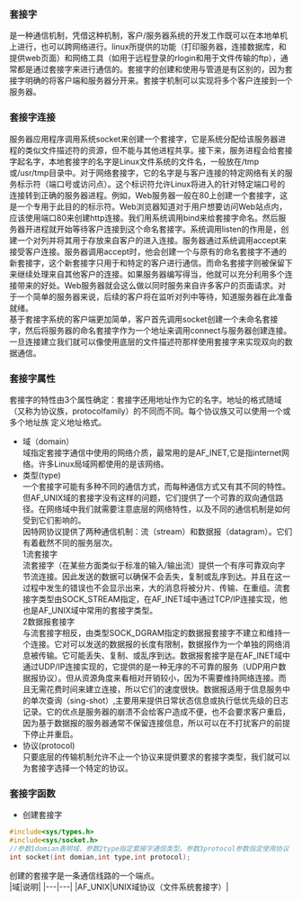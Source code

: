 ### 套接字
是一种通信机制，凭借这种机制，客户/服务器系统的开发工作既可以在本地单机上进行，也可以跨网络进行。linux所提供的功能（打印服务器，连接数据库，和提供web页面）和网络工具（如用于远程登录的rlogin和用于文件传输的ftp），通常都是通过套接字来进行通信的。套接字的创建和使用与管道是有区别的，因为套接字明确的将客户端和服务器分开来。套接字机制可以实现将多个客户连接到一个服务器。
### 套接字连接
服务器应用程序调用系统socket来创建一个套接字，它是系统分配给该服务器进程的类似文件描述符的资源，但不能与其他进程共享。接下来，服务进程会给套接字起名字，本地套接字的名字是Linux文件系统的文件名，一般放在/tmp或/usr/tmp目录中。对于网络套接字，它的名字是与客户连接的特定网络有关的服务标示符（端口号或访问点）。这个标识符允许Linux将进入的针对特定端口号的连接转到正确的服务器进程。例如，Web服务器一般在80上创建一个套接字，这是一个专用于此目的的标示符。Web浏览器知道对于用户想要访问Web站点内，应该使用端口80来创建http连接。我们用系统调用bind来给套接字命名。然后服务器开进程就开始等待客户连接到这个命名套接字。系统调用listen的作用是，创建一个对列并将其用于存放来自客户的进入连接。服务器通过系统调用accept来接受客户连接。服务器调用accept时，他会创建一个与原有的命名套接字不通的新套接字，这个新套接字只用于和特定的客户进行通信。而命名套接字则被保留下来继续处理来自其他客户的连接。如果服务器编写得当，他就可以充分利用多个连接带来的好处。Web服务器就会这么做以同时服务来自许多客户的页面请求。对于一个简单的服务器来说，后续的客户将在监听对列中等待，知道服务器在此准备就绪。  
基于套接字系统的客户端更加简单，客户首先调用socket创建一个未命名套接字，然后将服务器的命名套接字作为一个地址来调用connect与服务器创建连接。一旦连接建立我们就可以像使用底层的文件描述符那样使用套接字来实现双向的数据通信。  
### 套接字属性
套接字的特性由3个属性确定：套接字还用地址作为它的名字。地址的格式随域（又称为协议族，protocolfamily）的不同而不同。每个协议族又可以使用一个或多个地址族 定义地址格式。
- 域（domain）  
域指定套接字通信中使用的网络介质，最常用的是AF_INET,它是指internet网络。许多Linux局域网都使用的是该网络。
- 类型(type)  
一个套接字可能有多种不同的通信方式，而每种通信方式又有其不同的特性。但AF_UNIX域的套接字没有这样的问题，它们提供了一个可靠的双向通信路径。在网络域中我们就需要注意底层的网络特性，以及不同的通信机制是如何受到它们影响的。  
因特网协议提供了两种通信机制：流（stream）和数据报（datagram）。它们有着截然不同的服务层次。  
1流套接字  
流套接字（在某些方面类似于标准的输入/输出流）提供一个有序可靠双向字节流连接。因此发送的数据可以确保不会丢失，复制或乱序到达。并且在这一过程中发生的错误也不会显示出来，大的消息将被分片、传输、在重组。流套接字类型由SOCK_STREAM指定，在AF_INET域中通过TCP/IP连接实现，他也是AF_UNIX域中常用的套接字类型。  
2数据报套接字  
与流套接字相反，由类型SOCK_DGRAM指定的数据报套接字不建立和维持一个连接。它对可以发送的数据报的长度有限制，数据报作为一个单独的网络消息被传输。它可能丢失、复制、或乱序到达。数据报套接字是在AF_INET域中通过UDP/IP连接实现的，它提供的是一种无序的不可靠的服务（UDP用户数据报协议）。但从资源角度来看相对开销较小，因为不需要维持网络连接。而且无需花费时间来建立连接，所以它们的速度很快。数据报适用于信息服务中的单次查询（sing-shot）,主要用来提供日常状态信息或执行低优先级的日志记录。它的优点是服务器的崩溃不会给客户造成不便，也不会要求客户重启，因为基于数据报的服务器通常不保留连接信息，所以可以在不打扰客户的前提下停止并重启。 
- 协议(protocol)  
只要底层的传输机制允许不止一个协议来提供要求的套接字类型，我们就可以为套接字选择一个特定的协议。
### 套接字函数
* 创建套接字
```c
#include<sys/types.h>
#include<sys/socket.h>
//参数1domian表明域，参数2type指定套接字通信类型。参数3protocol参数指定使用协议
int socket(int domian,int type,int protocol);
```
创建的套接字是一条通信线路的一个端点。    
|域|说明|
|---|---|
|AF_UNIX|UNIX域协议（文件系统套接字）|
